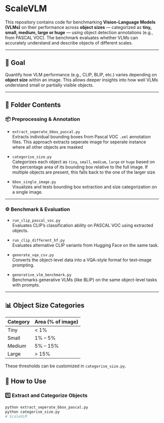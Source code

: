 #  ScaleVLM

This repository contains code for benchmarking **Vision-Language Models (VLMs)** on their performance across **object sizes** — categorized as **tiny, small, medium,  large or huge** — using object detection annotations (e.g., from PASCAL VOC). The benchmark evaluates whether VLMs can accurately understand and describe objects of different scales.

---

## 🎯 Goal

Quantify how VLM performance (e.g., CLIP, BLIP, etc.) varies depending on **object size** within an image. This allows deeper insights into how well VLMs understand small or partially visible objects.

---

## 🧩 Folder Contents

### 📦 Preprocessing & Annotation

- `extract_seperate_bbox_pascal.py`  
  Extracts individual bounding boxes from Pascal VOC `.xml` annotation files. This approach extracts seperate image for seperate instance where all other objects are masked 

- `categorise_size.py`  
  Categorizes each object as `tiny`, `small`, `medium`,  `large` or `huge` based on the percentage area of its bounding box relative to the full image. If multiple objects are present, this falls back to the one of the larger size

- `bbox_single_image.py`  
  Visualizes and tests bounding box extraction and size categorization on a single image.

---

### ⚙️ Benchmark & Evaluation

- `run_clip_pascal_voc.py`  
  Evaluates CLIP’s classification ability on PASCAL VOC using extracted objects.

- `run_clip_different_hf.py`  
  Evaluates alternative CLIP variants from Hugging Face on the same task.

- `generate_vqa_csv.py`  
  Converts the object-level data into a VQA-style format for text–image prompting.

- `generative_vlm_benchmark.py`  
  Benchmarks generative VLMs (like BLIP) on the same object-level tasks with prompts.

---

## 📊 Object Size Categories

| Category | Area (% of image) |
|----------|-------------------|
| Tiny     | < 1%              |
| Small    | 1% – 5%           |
| Medium   | 5% – 15%          |
| Large    | > 15%             |

These thresholds can be customized in `categorise_size.py`.

## 🚀 How to Use

### 1️⃣ Extract and Categorize Objects

```bash
python extract_seperate_bbox_pascal.py
python categorise_size.py
# ScaleVLM
